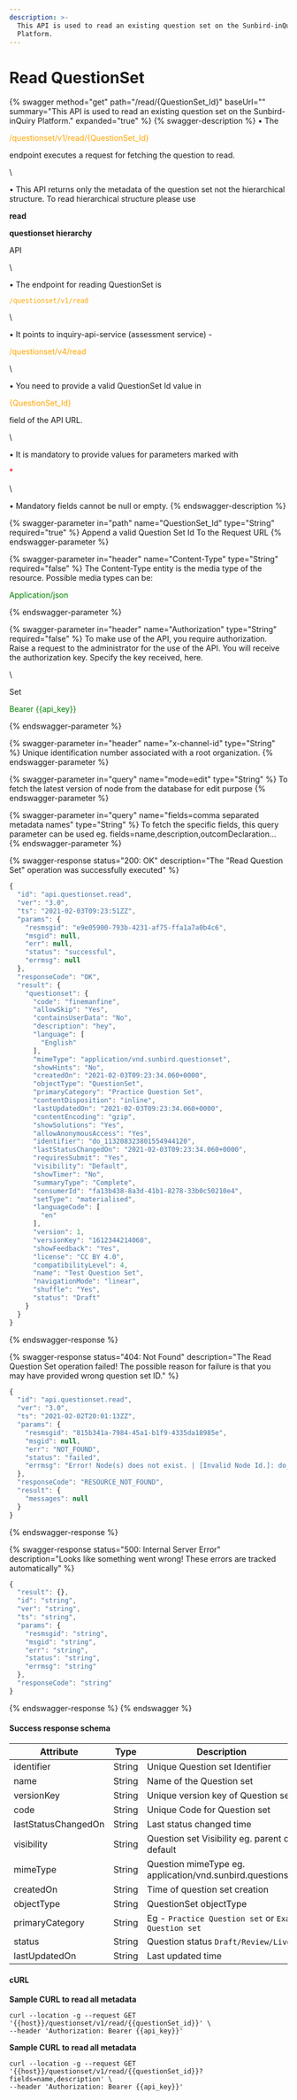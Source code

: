 ```yaml
---
description: >-
  This API is used to read an existing question set on the Sunbird-inQuiry
  Platform.
---
```


# Read QuestionSet

{% swagger method="get" path="/read/{QuestionSet_Id}" baseUrl="" summary="This API is used to read an existing question set on the Sunbird-inQuiry Platform." expanded="true" %}
{% swagger-description %}
• The 

<mark style="color:orange;">

/questionset/v1/read/{QuestionSet_Id}

</mark>

 endpoint executes a request for fetching the question to read.

\


• This API returns only the metadata of the question set not the hierarchical structure. To read  hierarchical structure please use 

**read**

 

**questionset hierarchy**

 API

\


• The endpoint for reading QuestionSet is 

<mark style="color:orange;">

`/questionset/v1/read`

</mark>

\


• It points to inquiry-api-service (assessment service)  - 

<mark style="color:orange;">

/questionset/v4/read

</mark>

\


• You need to provide a valid QuestionSet Id value in 

<mark style="color:orange;">

{QuestionSet_Id}

</mark>

 field of the API URL. 

\


• It is mandatory to provide values for parameters marked with 

<mark style="color:red;">

\*

</mark>

\


• Mandatory fields cannot be null or empty.
{% endswagger-description %}

{% swagger-parameter in="path" name="QuestionSet_Id" type="String" required="true" %}
Append a valid Question Set Id To the Request URL
{% endswagger-parameter %}

{% swagger-parameter in="header" name="Content-Type" type="String" required="false" %}
The Content-Type entity is the media type of the resource. Possible media types can be: 

<mark style="color:green;">

Application/json

</mark>
{% endswagger-parameter %}

{% swagger-parameter in="header" name="Authorization" type="String" required="false" %}
To make use of the API, you require authorization. Raise a request to the administrator for the use of the API. You will receive the authorization key. Specify the key received, here.

\


Set 

<mark style="color:green;">

Bearer {{api_key}}

</mark>
{% endswagger-parameter %}

{% swagger-parameter in="header" name="x-channel-id" type="String" %}
Unique identification number associated with a root organization.
{% endswagger-parameter %}

{% swagger-parameter in="query" name="mode=edit" type="String" %}
To fetch the latest version of node from the database for edit purpose
{% endswagger-parameter %}

{% swagger-parameter in="query" name="fields=comma separated metadata names" type="String" %}
To fetch the specific fields, this query parameter can be used eg. fields=name,description,outcomDeclaration...
{% endswagger-parameter %}

{% swagger-response status="200: OK" description="The "Read Question Set" operation was successfully executed" %}
```javascript
{
  "id": "api.questionset.read",
  "ver": "3.0",
  "ts": "2021-02-03T09:23:51ZZ",
  "params": {
    "resmsgid": "e9e05900-793b-4231-af75-ffa1a7a0b4c6",
    "msgid": null,
    "err": null,
    "status": "successful",
    "errmsg": null
  },
  "responseCode": "OK",
  "result": {
    "questionset": {
      "code": "finemanfine",
      "allowSkip": "Yes",
      "containsUserData": "No",
      "description": "hey",
      "language": [
        "English"
      ],
      "mimeType": "application/vnd.sunbird.questionset",
      "showHints": "No",
      "createdOn": "2021-02-03T09:23:34.060+0000",
      "objectType": "QuestionSet",
      "primaryCategory": "Practice Question Set",
      "contentDisposition": "inline",
      "lastUpdatedOn": "2021-02-03T09:23:34.060+0000",
      "contentEncoding": "gzip",
      "showSolutions": "Yes",
      "allowAnonymousAccess": "Yes",
      "identifier": "do_113208323801554944120",
      "lastStatusChangedOn": "2021-02-03T09:23:34.060+0000",
      "requiresSubmit": "Yes",
      "visibility": "Default",
      "showTimer": "No",
      "summaryType": "Complete",
      "consumerId": "fa13b438-8a3d-41b1-8278-33b0c50210e4",
      "setType": "materialised",
      "languageCode": [
        "en"
      ],
      "version": 1,
      "versionKey": "1612344214060",
      "showFeedback": "Yes",
      "license": "CC BY 4.0",
      "compatibilityLevel": 4,
      "name": "Test Question Set",
      "navigationMode": "linear",
      "shuffle": "Yes",
      "status": "Draft"
    }
  }
}
```
{% endswagger-response %}

{% swagger-response status="404: Not Found" description="The Read Question Set operation failed! The possible reason for failure is that you may have provided wrong question set ID." %}
```javascript
{
  "id": "api.questionset.read",
  "ver": "3.0",
  "ts": "2021-02-02T20:01:13ZZ",
  "params": {
    "resmsgid": "815b341a-7984-45a1-b1f9-4335da18985e",
    "msgid": null,
    "err": "NOT_FOUND",
    "status": "failed",
    "errmsg": "Error! Node(s) does not exist. | [Invalid Node Id.]: do_1132083238015549441201"
  },
  "responseCode": "RESOURCE_NOT_FOUND",
  "result": {
    "messages": null
  }
}
```
{% endswagger-response %}

{% swagger-response status="500: Internal Server Error" description="Looks like something went wrong! These errors are tracked automatically" %}
```javascript
{
  "result": {},
  "id": "string",
  "ver": "string",
  "ts": "string",
  "params": {
    "resmsgid": "string",
    "msgid": "string",
    "err": "string",
    "status": "string",
    "errmsg": "string"
  },
  "responseCode": "string"
}
```
{% endswagger-response %}
{% endswagger %}

#### Success response schema

| Attribute           | Type   | Description                                               |
| ------------------- | ------ | --------------------------------------------------------- |
| identifier          | String | Unique Question set Identifier                            |
| name                | String | Name of the Question set                                  |
| versionKey          | String | Unique version key of Question set                        |
| code                | String | Unique Code for Question set                              |
| lastStatusChangedOn | String | Last status changed time                                  |
| visibility          | String | Question set Visibility eg. parent or default             |
| mimeType            | String | Question mimeType eg. application/vnd.sunbird.questionset |
| createdOn           | String | Time of question set creation                             |
| objectType          | String | QuestionSet objectType                                    |
| primaryCategory     | String | Eg - `Practice Question set` or `Exam Question set`       |
| status              | String | Question status `Draft/Review/Live`                       |
| lastUpdatedOn       | String | Last updated time                                         |

#### cURL

**Sample CURL to read all metadata**

```shell
curl --location -g --request GET '{{host}}/questionset/v1/read/{{questionSet_id}}' \
--header 'Authorization: Bearer {{api_key}}'
```

**Sample CURL to read all metadata**

```
curl --location -g --request GET '{{host}}/questionset/v1/read/{{questionSet_id}}?fields=name,description' \
--header 'Authorization: Bearer {{api_key}}'
```
